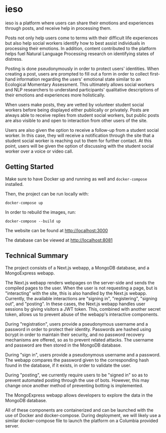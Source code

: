 # ieso

ieso is a platform where users can share their emotions and experiences through posts, and receive help in processing them.
          
Posts not only help users come to terms with their difficult life experiences but also help social workers identify how to best assist individuals in processing their emotions. In addition, content contributed to the platform helps fuel Natural Language Processing research on identifying states of distress.
          
Posting is done pseudonymously in order to protect users' identities. When creating a post, users are prompted to fill out a form in order to collect first-hand information regarding the users' emotional state similar to an Ecological Momentary Assessment. This ultimately allows social workers and NLP researchers to understand participants' qualitative descriptions of their emotions and experiences more holistically.

When users make posts, they are vetted by volunteer student social workers before being displayed either publically or privately. Posts are always able to receive replies from student social workers, but public posts are also visible to and open to interaction from other users of the site.

Users are also given the option to receive a follow-up from a student social worker. In this case, they will receive a notification through the site that a student social worker is reaching out to them for further contact. At this point, users will be given the option of discussing with the student social worker over a voice or video call.

## Getting Started

Make sure to have Docker up and running as well and `docker-compose` installed.

Then, the project can be run locally with:
```
docker-compose up
```

In order to rebuild the images, run:
```
docker-compose --build up
```

The website can be found at <http://localhost:3000>

The database can be viewed at <http://localhost:8081>

## Technical Summary

The project consists of a Next.js webapp, a MongoDB database, and a MongoExpress webapp.

The Next.js webapp renders webpages on the server-side and sends the compiled pages to the user. When the user is not requesting a page, but is "interacting" with the site, this is also handled by the Next.js webapp. Currently, the available interactions are "signing in", "registering", "signing out", and "posting". In these cases, the Next.js webapp handles user sessions by giving visitors a JWT token. This, combined with another secret token, allows us to prevent abuse of the webapp's interactive components.

During "registration", users provide a pseudonymous username and a password in order to protect their identity. Passwords are hashed using bcrypt in order to maintain their security, and no password recovery mechanisms are offered, so as to prevent related attacks. The username and password are then stored in the MongoDB database.

During "sign in", users provide a pseudonymous username and a password. The webapp compares the password given to the corresponding hash found in the database, if it exists, in order to validate the user.

During "posting", we currently require users to be "signed in" so as to prevent automated posting through the use of bots. However, this may change once another method of preventing botting is implemented.

The MongoExpress webapp allows developers to explore the data in the MongoDB database.

All of these components are containerized and can be launched with the use of Docker and docker-compose. During deployment, we will likely use a similar docker-compose file to launch the platform on a Columbia provided server.

